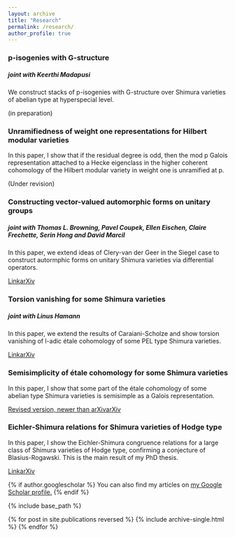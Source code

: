```yaml
---
layout: archive
title: "Research"
permalink: /research/
author_profile: true
---
```


### p-isogenies with G-structure
##### joint with Keerthi Madapusi

We construct stacks of p-isogenies with G-structure over Shimura varieties of abelian type at hyperspecial level.

(in preparation)

### Unramifiedness of weight one representations for Hilbert modular varieties 

In this paper, I show that if the residual degree is odd, then the mod p Galois representation attached to a Hecke eigenclass in the higher coherent cohomology of the Hilbert modular variety in weight one is unramified at p.

(Under revision)

### Constructing vector-valued automorphic forms on unitary groups
##### joint with Thomas L. Browning, Pavel Coupek, Ellen Eischen, Claire Frechette, Serin Hong and David Marcil

In this paper, we extend ideas of Clery-van der Geer in the Siegel case to construct autormphic forms on unitary Shimura varieties via differential operators.

[Link](../files/AWS.pdf)[arXiv](https://arxiv.org/abs/2408.05198)

### Torsion vanishing for some Shimura varieties
##### joint with Linus Hamann

In this paper, we extend the results of Caraiani-Scholze and show torsion vanishing of l-adic étale cohomology of some PEL type Shimura varieties. 

[Link](../files/torsion.pdf)[arXiv](https://arxiv.org/abs/2309.08705)

### Semisimplicity of étale cohomology for some Shimura varieties

In this paper, I show that some part of the étale cohomology of some abelian type Shimura varieties is semisimple as a Galois representation.

[Revised version, newer than arXiv](../files/semi.pdf)[arXiv](https://arxiv.org/abs/2206.07283)

### Eichler-Shimura relations for Shimura varieties of Hodge type

In this paper, I show the Eichler-Shimura congruence relations for a large class of Shimura varieties of Hodge type, confirming a conjecture of Blasius-Rogawski. This is the main result of my PhD thesis.

[Link](../files/es.pdf)[arXiv](https://arxiv.org/abs/2006.11745)

{% if author.googlescholar %}
  You can also find my articles on <u><a href="{{author.googlescholar}}">my Google Scholar profile</a>.</u>
{% endif %}

{% include base_path %}

{% for post in site.publications reversed %}
  {% include archive-single.html %}
{% endfor %}
